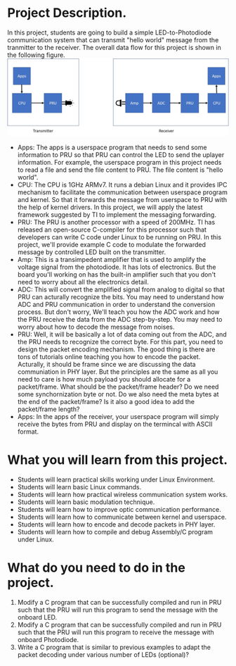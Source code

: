 # Project Description.
In this project, students are going to build a simple LED-to-Photodiode communication system that can transmit "hello world"
message from the tranmitter to the receiver. The overall data flow for this project is shown in the following figure.
![blink=](images/dataflow-vlc.jpg)
* Apps: The apps is a userspace program that needs to send some information to PRU so that PRU can control the LED to send the uplayer information. For example, the userspace program in this project needs to read a file and send the file content to PRU. The file content is 
"hello world".
* CPU: The CPU is 1GHz ARMv7. It runs a debian Linux and it provides IPC mechanism to facilitate the communication between userspace program and kernel. So that it forwards the message from userspace to PRU with the help of kernel drivers. In this project, we will apply the latest framework suggested by TI to implement the messaging forwarding.
* PRU: The PRU is another processor with a speed of 200MHz. TI has released an open-source C-compiler for this processor such that developers can write C code under Linux to be running on PRU. In this project, we'll provide example C code to modulate the forwarded message by controlled LED built on the transmitter.
* Amp: This is a transimpedent amplifier that is used to amplify the voltage signal from the photodiode. It has lots of electronics. But the board you'll working on has the built-in amplifier such that you don't need to worry about all the electronics detail.
* ADC: This will convert the amplified signal from analog to digital so that PRU can acturally recognize the bits. You may need to understand how ADC and PRU communication in order to understand the conversion process. But don't worry, We'll teach you how the ADC work and how the PRU receive the data from the ADC step-by-step. You may need to worry about how to decode the message from noises. 
* PRU: Well, it will be basically a lot of data coming out from the ADC, and the PRU needs to recognize the correct byte. For this part, you need to design the packet encoding mechanism. The good thing is there are tons of tutorials online teaching you how to encode the packet. Acturally, it should be frame since we are discussing the data communiation in PHY layer. But the principles are the same as all you need to care is how much payload you should allocate for a packet/frame. What should be the packet/frame header? Do we need some synchornization byte or not. Do we also need the meta bytes at the end of the packet/frame? Is it also a good idea to add the packet/frame length?
* Apps: In the apps of the receiver, your userspace program will simply receive the bytes from PRU and display on the termincal with ASCII format.
# What you will learn from this project.
* Students will learn practical skills working under Linux Environment.
* Students will learn basic Linux commands.
* Students will learn how practical wireless communication system works.
* Students will learn basic modulation technique.
* Students will learn how to improve optic communication performance.
* Students will learn how to communicate between kernel and userspace.
* Students will learn how to encode and decode packets in PHY layer.
* Students will learn how to compile and debug Assembly/C program under Linux.
# What do you need to do in the project.
1. Modify a C program that can be successfully compiled and run in PRU such that the PRU will run this program to send the message 
with the onboard LED.
2. Modify a C program that can be successfully compiled and run in PRU such that the PRU will run this program to receive the message
with onboard Photodiode.
3. Write a C program that is similar to previous examples to adapt the packet decoding under various number of LEDs (optional)?

